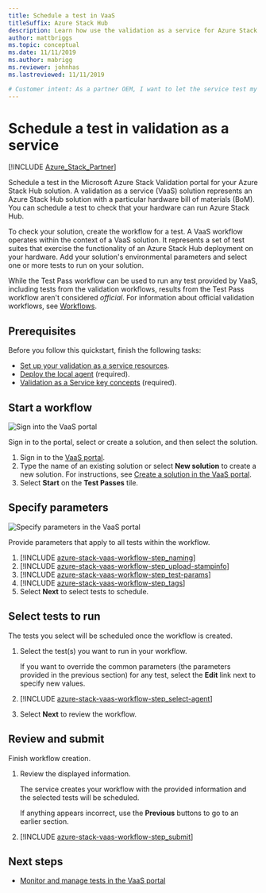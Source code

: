 ```yaml
---
title: Schedule a test in VaaS
titleSuffix: Azure Stack Hub
description: Learn how use the validation as a service for Azure Stack Hub portal to schedule your first test.
author: mattbriggs
ms.topic: conceptual
ms.date: 11/11/2019
ms.author: mabrigg
ms.reviewer: johnhas
ms.lastreviewed: 11/11/2019

# Customer intent: As a partner OEM, I want to let the service test my hardware bill of materials to check that it can run Azure Stack Hub.
---
```


# Schedule a test in validation as a service

[!INCLUDE [Azure_Stack_Partner](./includes/azure-stack-partner-appliesto.md)]

Schedule a test in the Microsoft Azure Stack Validation portal for your Azure Stack Hub solution. A validation as a service (VaaS) solution represents an Azure Stack Hub solution with a particular hardware bill of materials (BoM). You can schedule a test to check that your hardware can run Azure Stack Hub.

To check your solution, create the workflow for a test. A VaaS workflow operates within the context of a VaaS solution. It represents a set of test suites that exercise the functionality of an Azure Stack Hub deployment on your hardware. Add your solution's environmental parameters and select one or more tests to run on your solution.

While the Test Pass workflow can be used to run any test provided by VaaS, including tests from the validation workflows, results from the Test Pass workflow aren't considered *official*. For information about official validation workflows, see [Workflows](azure-stack-vaas-key-concepts.md#workflows).

## Prerequisites

Before you follow this quickstart, finish the following tasks:

- [Set up your validation as a service resources](azure-stack-vaas-set-up-resources.md).
- [Deploy the local agent](azure-stack-vaas-local-agent.md) (required).
- [Validation as a Service key concepts](azure-stack-vaas-key-concepts.md) (required).

## Start a workflow

![Sign into the VaaS portal](media/vaas_portalsignin.png)

Sign in to the portal, select or create a solution, and then select the solution.

1. Sign in to the [VaaS portal](https://azurestackvalidation.com).
2. Type the name of an existing solution or select **New solution** to create a new solution. For instructions, see [Create a solution in the VaaS portal](azure-stack-vaas-key-concepts.md#create-a-solution-in-the-vaas-portal).
3. Select **Start** on the **Test Passes** tile.

## Specify parameters

![Specify parameters in the VaaS portal](media/vaas_test_pass_parameters.png)

Provide parameters that apply to all tests within the workflow.

1. [!INCLUDE [azure-stack-vaas-workflow-step_naming](includes/azure-stack-vaas-workflow-step_naming.md)]
2. [!INCLUDE [azure-stack-vaas-workflow-step_upload-stampinfo](includes/azure-stack-vaas-workflow-step_upload-stampinfo.md)]
3. [!INCLUDE [azure-stack-vaas-workflow-step_test-params](includes/azure-stack-vaas-workflow-step_test-params.md)]
4. [!INCLUDE [azure-stack-vaas-workflow-step_tags](includes/azure-stack-vaas-workflow-step_tags.md)]
5. Select **Next** to select tests to schedule.

## Select tests to run

The tests you select will be scheduled once the workflow is created.

1. Select the test(s) you want to run in your workflow.

    If you want to override the common parameters (the parameters provided in the previous section) for any test, select the **Edit** link next to specify new values.

1. [!INCLUDE [azure-stack-vaas-workflow-step_select-agent](includes/azure-stack-vaas-workflow-step_select-agent.md)]

1. Select **Next** to review the workflow.

## Review and submit

Finish workflow creation.

1. Review the displayed information.

    The service creates your workflow with the provided information and the selected tests will be scheduled.

    If anything appears incorrect, use the **Previous** buttons to go to an earlier section.

1. [!INCLUDE [azure-stack-vaas-workflow-step_submit](includes/azure-stack-vaas-workflow-step_submit.md)]

## Next steps

- [Monitor and manage tests in the VaaS portal](azure-stack-vaas-monitor-test.md)
